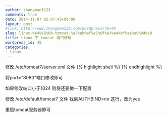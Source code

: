 ```yaml
---
author: zhangman1123
comments: true
date: 2014-11-07 02:47:45+00:00
layout: post
#link: http://www.zhangman523.com/wordpress/?p=45
slug: linux-%e4%b8%8b-tomcat-%e7%ab%af%e5%8f%a3%e4%bf%ae%e6%94%b9
title: Linux 下 tomcat 端口修改
wordpress_id: 45
categories:
- Linux
---
```


修改 /etc/tomcat7/server.xml 文件
{% highlight shell %}
<Connector port="8080" protocol="HTTP/1.1"
connectionTimeout="20000"
URIEncoding="UTF-8"
redirectPort="8443" />
{% endhighlight %}

将port="8080"端口修改即可

如果修改端口小于1024 则将还要做一下配置

修改 /etc/default/tomcat7 文件
找到AUTHBIND=no 这行，改为yes

重启tomcat服务器即可
